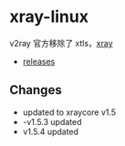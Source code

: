 # xray-linux

v2ray 官方移除了 xtls，[xray](https://github.com/XTLS/Xray-core)

* [releases](https://github.com/felix-fly/xray-openwrt/releases)


## Changes
- updated to xraycore v1.5
- -v1.5.3 updated
- v1.5.4 updated

